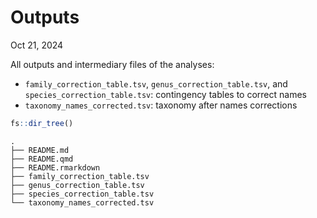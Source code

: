 # Outputs
Oct 21, 2024

All outputs and intermediary files of the analyses:

- `family_correction_table.tsv`, `genus_correction_table.tsv`, and
  `species_correction_table.tsv`: contingency tables to correct names
- `taxonomy_names_corrected.tsv`: taxonomy after names corrections

``` r
fs::dir_tree()
```

    .
    ├── README.md
    ├── README.qmd
    ├── README.rmarkdown
    ├── family_correction_table.tsv
    ├── genus_correction_table.tsv
    ├── species_correction_table.tsv
    └── taxonomy_names_corrected.tsv
